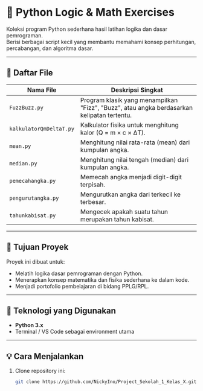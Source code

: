 # 🐍 Python Logic & Math Exercises

Koleksi program Python sederhana hasil latihan logika dan dasar pemrograman.  
Berisi berbagai script kecil yang membantu memahami konsep perhitungan, percabangan, dan algoritma dasar.

---

## 📂 Daftar File

| Nama File | Deskripsi Singkat |
|------------|------------------|
| `FuzzBuzz.py` | Program klasik yang menampilkan "Fizz", "Buzz", atau angka berdasarkan kelipatan tertentu. |
| `kalkulatorQmDeltaT.py` | Kalkulator fisika untuk menghitung kalor (Q = m × c × ΔT). |
| `mean.py` | Menghitung nilai rata-rata (mean) dari kumpulan angka. |
| `median.py` | Menghitung nilai tengah (median) dari kumpulan angka. |
| `pemecahangka.py` | Memecah angka menjadi digit-digit terpisah. |
| `pengurutangka.py` | Mengurutkan angka dari terkecil ke terbesar. |
| `tahunkabisat.py` | Mengecek apakah suatu tahun merupakan tahun kabisat. |

---

## 🚀 Tujuan Proyek
Proyek ini dibuat untuk:
- Melatih logika dasar pemrograman dengan Python.  
- Menerapkan konsep matematika dan fisika sederhana ke dalam kode.  
- Menjadi portofolio pembelajaran di bidang PPLG/RPL.

---

## 🧩 Teknologi yang Digunakan
- **Python 3.x**
- Terminal / VS Code sebagai environment utama

---

## 💡 Cara Menjalankan
1. Clone repository ini:
   ```bash
   git clone https://github.com/NickyIno/Project_Sekolah_1_Kelas_X.git
